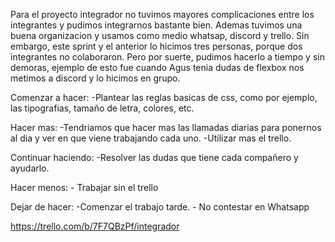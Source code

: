 Para el proyecto integrador no tuvimos mayores complicaciones entre los integrantes y pudimos integrarnos bastante bien. Ademas tuvimos una buena organizacion y usamos como medio whatsap, discord y trello. Sin embargo, este sprint y el anterior lo hicimos tres personas, porque dos integrantes no colaboraron. Pero por suerte, pudimos hacerlo a tiempo y sin demoras, ejemplo de esto fue cuando Agus tenia dudas de flexbox nos metimos a discord y lo hicimos en grupo.

Comenzar a hacer: 
    -Plantear las reglas basicas de css, como por ejemplo, las tipografias, tamaño de letra, colores, etc.

Hacer mas: 
    -Tendriamos que hacer mas las llamadas diarias para ponernos al dia y ver en que viene trabajando cada uno. 
    -Utilizar mas el trello.

Continuar haciendo:
    -Resolver las dudas que tiene cada compañero y ayudarlo. 

Hacer menos:
    - Trabajar sin el trello

Dejar de hacer:
    -Comenzar el trabajo tarde. 
    - No contestar en Whatsapp


https://trello.com/b/7F7QBzPf/integrador